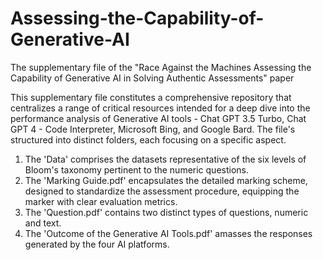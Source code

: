 # Assessing-the-Capability-of-Generative-AI
The supplementary file of the "Race Against the Machines Assessing the Capability of Generative AI in Solving Authentic Assessments" paper

This supplementary file constitutes a comprehensive repository that centralizes a range of critical resources intended for a deep dive into the performance analysis of Generative AI tools - Chat GPT 3.5 Turbo, Chat GPT 4 - Code Interpreter, Microsoft Bing, and Google Bard. The file's structured into distinct folders, each focusing on a specific aspect.

1) The 'Data' comprises the datasets representative of the six levels of Bloom's taxonomy pertinent to the numeric questions.
2) The 'Marking Guide.pdf' encapsulates the detailed marking scheme, designed to standardize the assessment procedure, equipping the marker with clear evaluation metrics.
3) The 'Question.pdf' contains two distinct types of questions, numeric and text.
4) The 'Outcome of the Generative AI Tools.pdf' amasses the responses generated by the four AI platforms. 
